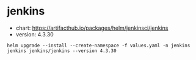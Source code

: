 # jenkins

- chart: https://artifacthub.io/packages/helm/jenkinsci/jenkins
- version: 4.3.30


```shell
helm upgrade --install --create-namespace -f values.yaml -n jenkins jenkins jenkins/jenkins --version 4.3.30 
```